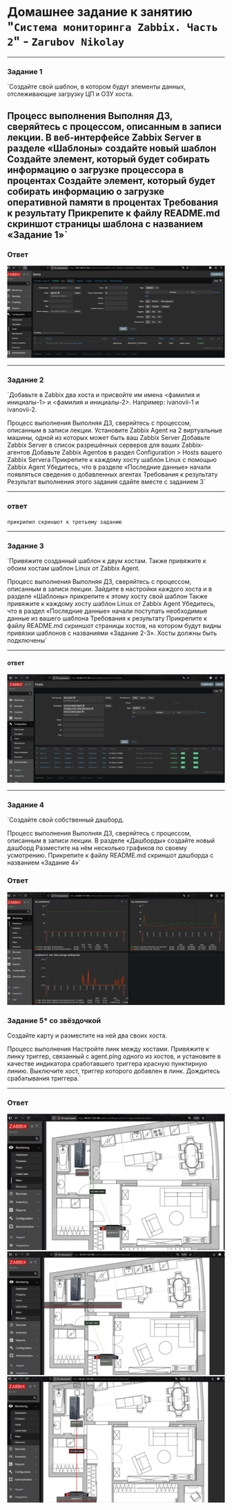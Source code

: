 # Домашнее задание к занятию "`Система мониторинга Zabbix. Часть 2`" - `Zarubov Nikolay`
---


### Задание 1

`Создайте свой шаблон, в котором будут элементы данных, отслеживающие загрузку ЦП и ОЗУ хоста.

Процесс выполнения
Выполняя ДЗ, сверяйтесь с процессом, описанным в записи лекции.
В веб-интерфейсе Zabbix Server в разделе «Шаблоны» создайте новый шаблон
Создайте элемент, который будет собирать информацию о загрузке процессора в процентах
Создайте элемент, который будет собирать информацию о загрузке оперативной памяти в процентах
Требования к результату
 Прикрепите к файлу README.md скриншот страницы шаблона с названием «Задание 1»`
 ---
 ### Ответ

![скриншот](https://github.com/nvzar/-Zabbix.--2-8-03-hw/blob/main/img/screenshot%201%202025-07-18%20144814.png)

---

### Задание 2

`Добавьте в Zabbix два хоста и присвойте им имена <фамилия и инициалы-1> и <фамилия и инициалы-2>. Например: ivanovii-1 и ivanovii-2.

Процесс выполнения
Выполняя ДЗ, сверяйтесь с процессом, описанным в записи лекции.
Установите Zabbix Agent на 2 виртуальные машины, одной из которых может быть ваш Zabbix Server
Добавьте Zabbix Server в список разрешённых серверов для ваших Zabbix-агентов
Добавьте Zabbix Agentов в раздел Configuration > Hosts вашего Zabbix Servera
Прикрепите к каждому хосту шаблон Linux с помощью Zabbix Agent
Убедитесь, что в разделе «Последние данные» начали появляться сведения о добавленных агентах
Требования к результату
Результат выполнения этого задания сдайте вместе с заданием 3`

---

### ответ


`прикрипил скриншот к третьему заданию` 


---

### Задание 3

`Привяжите созданный шаблон к двум хостам. Также привяжите к обоим хостам шаблон Linux от Zabbix Agent.

Процесс выполнения
Выполняя ДЗ, сверяйтесь с процессом, описанным в записи лекции.
Зайдите в настройки каждого хоста и в разделе «Шаблоны» прикрепите к этому хосту свой шаблон
Также привяжите к каждому хосту шаблон Linux от Zabbix Agent
Убедитесь, что в раздел «Последние данные» начали поступать необходимые данные из вашего шаблона
Требования к результату
Прикрепите к файлу README.md скриншот страницы хостов, на котором будут видны привязки шаблонов с названиями «Задание 2-3». Хосты должны быть подключены`

---

#### ответ

![скриншот](https://github.com/nvzar/-Zabbix.--2-8-03-hw/blob/main/img/screenshot%2020%202025-07-22%20122744.png) 

---

### Задание 4

`Создайте свой собственный дашборд.

Процесс выполнения Выполняя ДЗ, сверяйтесь с процессом, описанным в записи лекции. 
В разделе «Дашборды» создайте новый дашборд
Разместите на нём несколько графиков по своему усмотрению.
Прикрепите к файлу README.md скриншот дашборда с названием «Задание 4»`

### Ответ

![screen-dashboard](https://github.com/nvzar/-Zabbix.--2-8-03-hw/blob/main/img/screen-dashboard.png)



### Задание 5* со звёздочкой

Создайте карту и разместите на ней два своих хоста.

Процесс выполнения
Настройте линк между хостами.
Привяжите к линку триггер, связанный с agent.ping одного из хостов, и установите в качестве индикатора сработавшего триггера красную пунктирную линию.
Выключите хост, триггер которого добавлен в линк. Дождитесь срабатывания триггера.`

---

### Ответ

![скриншот](https://github.com/nvzar/-Zabbix.--2-8-03-hw/blob/main/img/screenshot%2023%202025-07-25%20122307.png)
![скриншот](https://github.com/nvzar/-Zabbix.--2-8-03-hw/blob/main/img/screenshot%2024%202025-07-25%20122714.png)
![скриншот](https://github.com/nvzar/-Zabbix.--2-8-03-hw/blob/main/img/screenshot%2025%202025-07-25%20132348.png)

